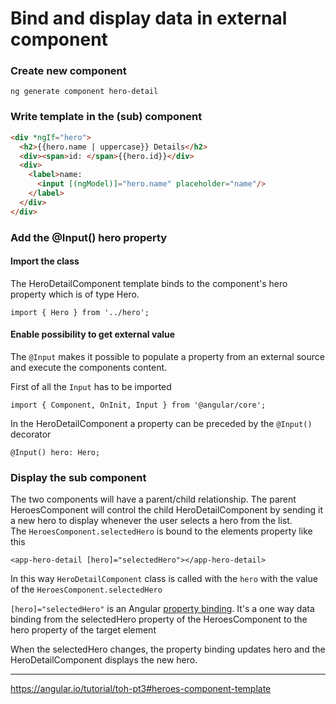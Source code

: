# Bind and display data in external component

### Create new component
```
ng generate component hero-detail
```

### Write template in the (sub) component

```html
<div *ngIf="hero">
  <h2>{{hero.name | uppercase}} Details</h2>
  <div><span>id: </span>{{hero.id}}</div>
  <div>
    <label>name:
      <input [(ngModel)]="hero.name" placeholder="name"/>
    </label>
  </div>
</div>
```

### Add the @Input() hero property

#### Import the class 
The HeroDetailComponent template binds to the component's hero property which is of type Hero.

```
import { Hero } from '../hero';
```

#### Enable possibility to get external value
The `@Input` makes it possible to populate a property from an external source and execute the components content.

First of all the `Input` has to be imported
```
import { Component, OnInit, Input } from '@angular/core';
```
In the HeroDetailComponent a property can be preceded by the `@Input()` decorator
```
@Input() hero: Hero;
```

### Display the sub component 
The two components will have a parent/child relationship. The parent HeroesComponent will control the child HeroDetailComponent by 
sending it a new hero to display whenever the user selects a hero from the list.  
The `HeroesComponent.selectedHero` is bound to the elements property like this
```
<app-hero-detail [hero]="selectedHero"></app-hero-detail>
```
In this way `HeroDetailComponent` class is called with the `hero` with the value of the `HeroesComponent.selectedHero`

`[hero]="selectedHero"` is an Angular [property binding](https://angular.io/guide/template-syntax#property-binding). 
It's a one way data binding from the selectedHero property of the HeroesComponent to the hero property of the target element

When the selectedHero changes, the property binding updates hero and the HeroDetailComponent displays the new hero.


----

https://angular.io/tutorial/toh-pt3#heroes-component-template






